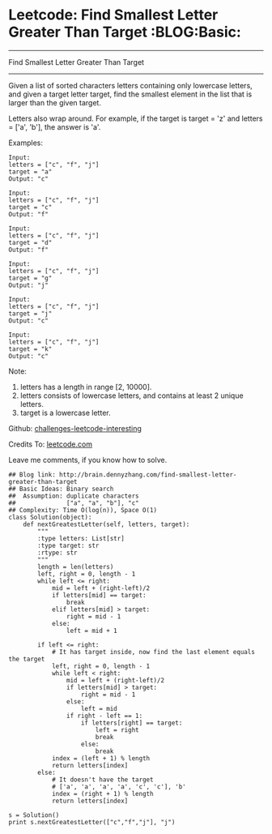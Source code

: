 # Leetcode: Find Smallest Letter Greater Than Target     :BLOG:Basic:


---

Find Smallest Letter Greater Than Target  

---

Given a list of sorted characters letters containing only lowercase letters, and given a target letter target, find the smallest element in the list that is larger than the given target.  

Letters also wrap around. For example, if the target is target = 'z' and letters = ['a', 'b'], the answer is 'a'.  

Examples:  

    Input:
    letters = ["c", "f", "j"]
    target = "a"
    Output: "c"

    Input:
    letters = ["c", "f", "j"]
    target = "c"
    Output: "f"

    Input:
    letters = ["c", "f", "j"]
    target = "d"
    Output: "f"

    Input:
    letters = ["c", "f", "j"]
    target = "g"
    Output: "j"

    Input:
    letters = ["c", "f", "j"]
    target = "j"
    Output: "c"

    Input:
    letters = ["c", "f", "j"]
    target = "k"
    Output: "c"

Note:  

1.  letters has a length in range [2, 10000].
2.  letters consists of lowercase letters, and contains at least 2 unique letters.
3.  target is a lowercase letter.

Github: [challenges-leetcode-interesting](https://github.com/DennyZhang/challenges-leetcode-interesting/tree/master/find-smallest-letter-greater-than-target)  

Credits To: [leetcode.com](https://leetcode.com/problems/find-smallest-letter-greater-than-target/description/)  

Leave me comments, if you know how to solve.  

    ## Blog link: http://brain.dennyzhang.com/find-smallest-letter-greater-than-target
    ## Basic Ideas: Binary search
    ##  Assumption: duplicate characters
    ##              ["a", "a", "b"], "c"
    ## Complexity: Time O(log(n)), Space O(1)
    class Solution(object):
        def nextGreatestLetter(self, letters, target):
            """
            :type letters: List[str]
            :type target: str
            :rtype: str
            """
            length = len(letters)
            left, right = 0, length - 1
            while left <= right:
                mid = left + (right-left)/2
                if letters[mid] == target:
                    break
                elif letters[mid] > target:
                    right = mid - 1
                else:
                    left = mid + 1
    
            if left <= right:
                # It has target inside, now find the last element equals the target
                left, right = 0, length - 1
                while left < right:
                    mid = left + (right-left)/2
                    if letters[mid] > target:
                        right = mid - 1
                    else:
                        left = mid
                    if right - left == 1:
                        if letters[right] == target:
                            left = right
                            break
                        else:
                            break
                index = (left + 1) % length
                return letters[index]
            else:
                # It doesn't have the target
                # ['a', 'a', 'a', 'a', 'c', 'c'], 'b'
                index = (right + 1) % length
                return letters[index]
    
    s = Solution()
    print s.nextGreatestLetter(["c","f","j"], "j")
